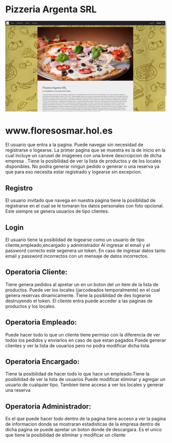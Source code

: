 <h1>Pizzeria Argenta SRL</h1>

 <img src="Servidor/f1.png">
 <h1>www.floresosmar.hol.es</h1>
<p>El usuario que entra a la pagina. Puede navegar sin necesidad de registrarse o logearse.
La primer pagina que se muestra es la de inicio en la cual incluye un carusel de imagenes con una breve descrcipcion de dicha empresa .
Tiene la posibilidad de ver la lista de productos y de los locales disponibles. No podra generar ningun pedido
o generar o una reserva ya que para eso necesita estar registrado y logearse sin excepcion.</p>
<h2>Registro</h2>
El usuario invitado que navega en nuestra pagina tiene la posiblidad de registrarse en el cual se le tomaran los datos personales
con foto opcional. Este siempre se genera usuarios de tipo clientes.
<h2>Login </h2>
El usuario tiene la posiblidad de logearse como un usuario de tipo cliente,empleado,encargado y administrador
Al ingresar el email y el password correcto este segenera un token. En caso de ingresar datos tanto email y password incorrectos con un mensaje de datos incorrectos.
<h2>Operatoria Cliente:</h2>
<p>Tiene genera pedidos al apretar un en un boton del un item de la lista de productos.
Puede ver los locales (jarcodeados temporalmente) en el cual genera reservas dinamicamente.
Tiene la posiblidad de des logearse destruyendo el token.
El cliente entra puede acceder a las paginas de productos y los locales.</p> 
<h2>Operatoria Empleado:</h2>
<p>Puede hacer todo lo que un cliente tiene permiso con la diferencia de ver todos los pedidos y enviarlos en caso de que estan pagados
Puede generar clientes y ver la lista de usuarios pero no podra modificar dicha lista.</p>
<h2>Operatoria Encargado:</h2>
<p>Tiene la posibilidad de hacer todo lo que hace un empleado.Tiene la posibilidad de ver la lista de usuarios
Puede modificar eliminar y agregar un usuario de cualquier tipo. Tambien tiene acceso a ver los locales y generar una reserva</p>
<h2>Operatoria Administrador:</h2>
<p>Es el que puede hacer todo dentro de la pagina tiene acceso a ver la pagina de informacion donde se mostraran
estadisticas de la empresa dentro de dicha pagina se puede apretar un boton donde de descargara.
Es el unico que tiene la posibilidad de eliminar y modificar un cliente</p>
